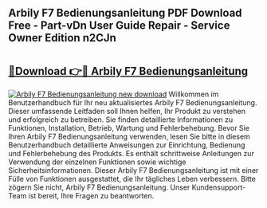 ## Arbily F7 Bedienungsanleitung PDF Download Free - Part-vDn User Guide Repair - Service Owner Edition n2CJn

# <h2><a href="http://df4bfw.blite.top/?on=Arbily+F7+Bedienungsanleitung">🔗Download 👉🔴 Arbily F7 Bedienungsanleitung</a></h2>

[![Arbily F7 Bedienungsanleitung new download](https://i.imgur.com/lujVjoI.png)](http://df4bfw.blite.top/?on=Arbily+F7+Bedienungsanleitung)
Willkommen im Benutzerhandbuch für Ihr neu aktualisiertes Arbily F7 Bedienungsanleitung. Dieser umfassende Leitfaden soll Ihnen helfen, Ihr Produkt zu verstehen und erfolgreich zu betreiben. Sie finden detaillierte Informationen zu Funktionen, Installation, Betrieb, Wartung und Fehlerbehebung. Bevor Sie Ihren Arbily F7 Bedienungsanleitung verwenden, lesen Sie bitte in diesem Benutzerhandbuch detaillierte Anweisungen zur Einrichtung, Bedienung und Fehlerbehebung des Produkts. Es enthält schrittweise Anleitungen zur Verwendung der einzelnen Funktionen sowie wichtige Sicherheitsinformationen. Dieser Arbily F7 Bedienungsanleitung ist mit einer Fülle von Funktionen ausgestattet, die Ihr tägliches Leben verbessern. Bitte zögern Sie nicht, Arbily F7 Bedienungsanleitung. Unser Kundensupport-Team ist bereit, Ihre Fragen zu beantworten.

